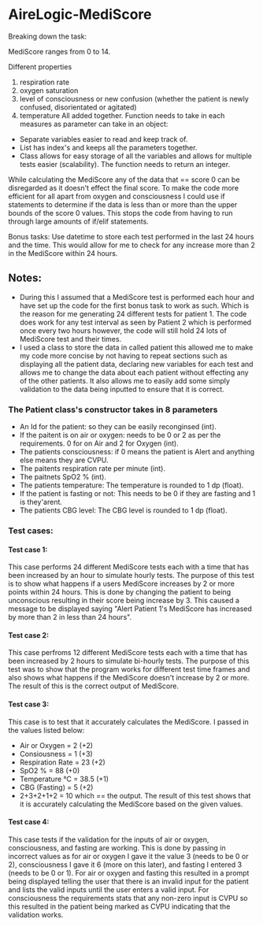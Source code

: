 # AireLogic-MediScore
Breaking down the task:

MediScore ranges from 0 to 14.

Different properties
1. respiration rate
2. oxygen saturation
3. level of consciousness or new confusion (whether the patient is newly confused, disorientated or agitated)
4. temperature
All added together.
Function needs to take in each measures as parameter can take in an object:
- Separate variables easier to read and keep track of.
- List has index's and keeps all the parameters together.
- Class allows for easy storage of all the variables and allows for multiple tests easier (scalability).
The function needs to return an integer.

While calculating the MediScore any of the data that == score 0 can be disregarded as it doesn't effect the final score.
To make the code more efficient for all apart from oxygen and consciousness I could use if statements to determine if the data
is less than or more than the upper bounds of the score 0 values. This stops the code from having to run through large amounts
of if/elif statements.

Bonus tasks:
Use datetime to store each test performed in the last 24 hours and the time. This would allow for me to check for any increase
more than 2 in the MediScore within 24 hours.

## Notes:
- During this I assumed that a MediScore test is performed each hour and have set up the code for the first bonus task to work as such. Which is the reason for me generating 24 different tests for patient 1. The code does work for any test interval as seen by Patient 2 which is performed once every two hours however, the code will still hold 24 lots of MediScore test and their times.
- I used a class to store the data in called patient this allowed me to make my code more concise by not having to repeat sections such as displaying all the patient data, declaring new variables for each test and allows me to change the data about each patient without effecting any of the other patients. It also allows me to easily add some simply validation to the data being inputted to ensure that it is correct.

### The Patient class's constructor takes in 8 parameters
- An Id for the patient: so they can be easily reconginsed (int).
- If the paitent is on air or oxygen: needs to be 0 or 2 as per the requirements. 0 for on Air and 2 for Oxygen (int).
- The patients consciousness: if 0 means the patient is Alert and anything else means they are CVPU.
- The paitents respiration rate per minute (int).
- The paitnets SpO2 % (int).
- The patients temperature: The temperature is rounded to 1 dp (float).
- If the patient is fasting or not: This needs to be 0 if they are fasting and 1 is they'arent.
- The patients CBG level: The CBG level is rounded to 1 dp (float).

### Test cases:

#### Test case 1:
This case performs 24 different MediScore tests each with a time that has been increased by an hour to simulate hourly tests. The purpose of this test is to show what happens if a users MediScore increases by 2 or more points within 24 hours. This is done by changing the patient to being unconscious resulting in their score being increase by 3. This caused a message to be displayed saying "Alert Patient 1's MediScore has increased by more than 2 in less than 24 hours".

#### Test case 2:
This case perfroms 12 different MediScore tests each with a time that has been increased by 2 hours to simulate bi-hourly tests. The purpose of this test was to show that the program works for different test time frames and also shows what happens if the MediScore doesn't increase by 2 or more. The result of this is the correct output of MediScore.

#### Test case 3:
This case is to test that it accurately calculates the MediScore. I passed in the values listed below:
- Air or Oxygen = 2 (+2)
- Consiousness = 1 (+3)
- Respiration Rate = 23 (+2)
- SpO2 % = 88 (+0)
- Temperature °C = 38.5 (+1)
- CBG (Fasting) = 5 (+2)
- 2+3+2+1+2 = 10 which == the output.
The result of this test shows that it is accurately calculating the MediScore based on the given values.

#### Test case 4:
This case tests if the validation for the inputs of air or oxygen, consciousness, and fasting are working. This is done by passing in incorrect values as for air or oxygen I gave it the value 3 (needs to be 0 or 2), consciousness I gave it 6 (more on this later), and fasting I entered 3 (needs to be 0 or 1). For air or oxygen and fasting this resulted in a prompt being displayed telling the user that there is an invalid input for the patient and lists the valid inputs until the user enters a valid input. For consciousness the requirements stats that any non-zero input is CVPU so this resulted in the patient being marked as CVPU indicating that the validation works.

